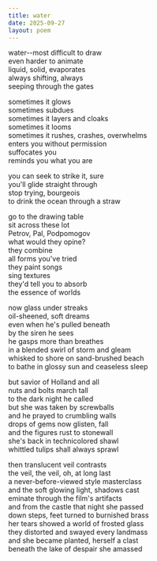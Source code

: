 ```yaml
---
title: water
date: 2025-09-27
layout: poem
---
```

water--most difficult to draw  
even harder to animate  
liquid, solid, evaporates  
always shifting, always  
seeping through the gates  

sometimes it glows  
sometimes subdues  
sometimes it layers and cloaks  
sometimes it looms  
sometimes it rushes, crashes, overwhelms  
enters you without permission  
suffocates you  
reminds you what you are  

you can seek to strike it, sure  
you'll glide straight through  
stop trying, bourgeois  
to drink the ocean through a straw  

go to the drawing table  
sit across these lot  
Petrov, Pal, Podpomogov  
what would they opine?  
they combine  
all forms you've tried  
they paint songs  
sing textures  
they'd tell you to absorb  
the essence of worlds  

now glass under streaks  
oil-sheened, soft dreams  
even when he's pulled beneath  
by the siren he sees  
he gasps more than breathes  
in a blended swirl of storm and gleam  
whisked to shore on sand-brushed beach  
to bathe in glossy sun and ceaseless sleep  

but savior of Holland and all  
nuts and bolts march tall  
to the dark night he called  
but she was taken by screwballs  
and he prayed to crumbling walls  
drops of gems now glisten, fall  
and the figures rust to stonewall  
she's back in technicolored shawl  
whittled tulips shall always sprawl  

then translucent veil contrasts  
the veil, the veil, oh, at long last  
a never-before-viewed style masterclass  
and the soft glowing light, shadows cast  
eminate through the film's artifacts    
and from the castle that night she passed  
down steps, feet turned to burnished brass  
her tears showed a world of frosted glass  
they distorted and swayed every landmass   
and she became planted, herself a clast  
beneath the lake of despair she amassed 


